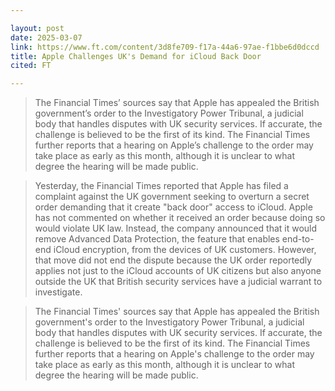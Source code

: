 ```yaml
---

layout: post
date: 2025-03-07
link: https://www.ft.com/content/3d8fe709-f17a-44a6-97ae-f1bbe6d0dccd
title: Apple Challenges UK's Demand for iCloud Back Door
cited: FT

---
```


> The Financial Times’ sources say that Apple has appealed the British government’s order to the Investigatory Power Tribunal, a judicial body that handles disputes with UK security services. If accurate, the challenge is believed to be the first of its kind. The Financial Times further reports that a hearing on Apple’s challenge to the order may take place as early as this month, although it is unclear to what degree the hearing will be made public.

> Yesterday, the Financial Times reported that Apple has filed a complaint against the UK government seeking to overturn a secret order demanding that it create "back door" access to iCloud. Apple has not commented on whether it received an order because doing so would violate UK law. Instead, the company announced that it would remove Advanced Data Protection, the feature that enables end-to-end iCloud encryption, from the devices of UK customers. However, that move did not end the dispute because the UK order reportedly applies not just to the iCloud accounts of UK citizens but also anyone outside the UK that British security services have a judicial warrant to investigate.

> The Financial Times' sources say that Apple has appealed the British government's order to the Investigatory Power Tribunal, a judicial body that handles disputes with UK security services. If accurate, the challenge is believed to be the first of its kind. The Financial Times further reports that a hearing on Apple's challenge to the order may take place as early as this month, although it is unclear to what degree the hearing will be made public.
